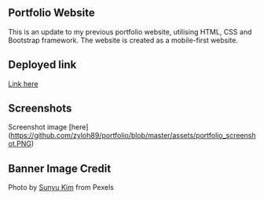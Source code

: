 ## Portfolio Website

This is an update to my previous portfolio website, utilising HTML, CSS and Bootstrap framework. 
The website is created as a mobile-first website.

## Deployed link
[Link here](https://zyloh89.github.io/portfolio/)

## Screenshots

Screenshot image [here] (https://github.com/zyloh89/portfolio/blob/master/assets/portfolio_screenshot.PNG)

## Banner Image Credit
Photo by [Sunyu Kim](https://www.pexels.com/photo/view-of-white-commercial-building-1882979/?utm_content=attributionCopyText&utm_medium=referral&utm_source=pexels) from Pexels